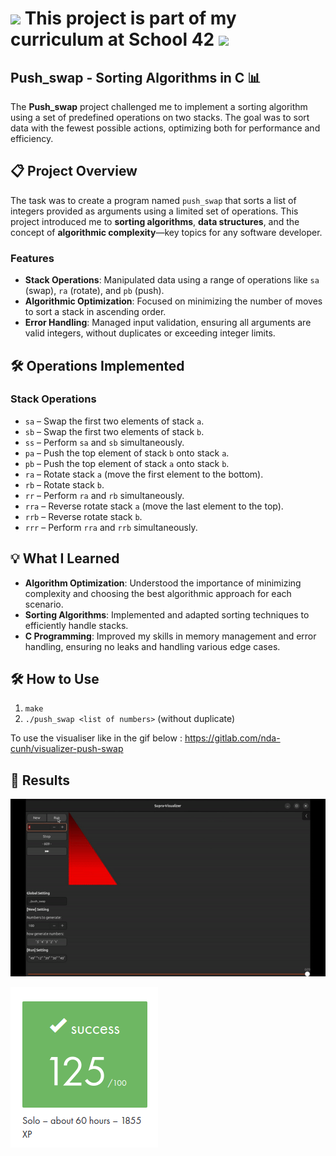 # <img src="https://logowik.com/content/uploads/images/423918.logowik.com.webp" style="width: 40px; height: auto;"> This project is part of my curriculum at School 42 <img src="https://logowik.com/content/uploads/images/423918.logowik.com.webp" style="width: 40px; height: auto;">

## Push_swap - Sorting Algorithms in C 📊

The **Push_swap** project challenged me to implement a sorting algorithm using a set of predefined operations on two stacks. The goal was to sort data with the fewest possible actions, optimizing both for performance and efficiency.

## 📋 Project Overview

The task was to create a program named `push_swap` that sorts a list of integers provided as arguments using a limited set of operations. This project introduced me to **sorting algorithms**, **data structures**, and the concept of **algorithmic complexity**—key topics for any software developer.

### Features

- **Stack Operations**: Manipulated data using a range of operations like `sa` (swap), `ra` (rotate), and `pb` (push).
- **Algorithmic Optimization**: Focused on minimizing the number of moves to sort a stack in ascending order.
- **Error Handling**: Managed input validation, ensuring all arguments are valid integers, without duplicates or exceeding integer limits.

## 🛠️ Operations Implemented

### Stack Operations
- `sa` – Swap the first two elements of stack `a`.
- `sb` – Swap the first two elements of stack `b`.
- `ss` – Perform `sa` and `sb` simultaneously.
- `pa` – Push the top element of stack `b` onto stack `a`.
- `pb` – Push the top element of stack `a` onto stack `b`.
- `ra` – Rotate stack `a` (move the first element to the bottom).
- `rb` – Rotate stack `b`.
- `rr` – Perform `ra` and `rb` simultaneously.
- `rra` – Reverse rotate stack `a` (move the last element to the top).
- `rrb` – Reverse rotate stack `b`.
- `rrr` – Perform `rra` and `rrb` simultaneously.

## 💡 What I Learned

- **Algorithm Optimization**: Understood the importance of minimizing complexity and choosing the best algorithmic approach for each scenario.
- **Sorting Algorithms**: Implemented and adapted sorting techniques to efficiently handle stacks.
- **C Programming**: Improved my skills in memory management and error handling, ensuring no leaks and handling various edge cases.

## 🛠️ How to Use

1. `make`
2. `./push_swap <list of numbers>` (without duplicate)

To use the visualiser like in the gif below : https://gitlab.com/nda-cunh/visualizer-push-swap

## 💯 Results

![Demo with 100inputs](./ressources/push_swap.gif)

![Rating](./ressources/rating.png)
